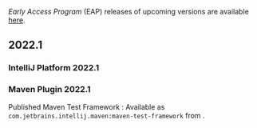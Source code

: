 [//]: # (title: Notable Changes in IntelliJ Platform and Plugins API 2022.*)

<!-- Copyright 2000-2021 JetBrains s.r.o. and other contributors. Use of this source code is governed by the Apache 2.0 license that can be found in the LICENSE file. -->

_Early Access Program_ (EAP) releases of upcoming versions are available [here](https://eap.jetbrains.com).

## 2022.1

### IntelliJ Platform 2022.1

### Maven Plugin 2022.1

Published Maven Test Framework
: Available as `com.jetbrains.intellij.maven:maven-test-framework` from [](intellij_artifacts.md).

